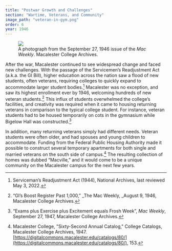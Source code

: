 ```yaml
---
title: "Postwar Growth and Challenges"
section: "Wartime, Veterans, and Community"
image_path: "veteran-in-gym.png"
order: 6
year: 1946
---
```


<figure>
   <img src="/mac-history/images/veteran-in-gym.png">
   <figcaption>
     A photograph from the September 27, 1946 issue of the <i>Mac Weekly</i>. Macalester College Archives.
   </figcaption>
</figure>

After the war, Macalester continued to see widespread change and faced new challenges. With the passage of the Servicemen’s Readjustment Act (a.k.a. the GI Bill), higher education across the nation saw a flood of new students, often veterans, requiring colleges to quickly expand to accommodate larger student bodies.[^1] Macalester was no exception, and saw its highest enrollment ever by 1946, welcoming hundreds of new veteran students.[^2] This influx of students overwhelmed the college’s facilities, and creativity was required when it came to housing returning veterans in comparison to the typical college student. For instance, veteran students had to be housed temporarily on cots in the gymnasium while Bigelow Hall was constructed.[^3] 

In addition, many returning veterans simply had different needs. Veteran students were often older, and had spouses and young children to accommodate. Funding from the Federal Public Housing Authority made it possible to construct several temporary apartments for both single and married veterans on the south side of campus.[^4] The resulting collection of homes was dubbed “Macville,” and it would come to be a unique community on the Macalester campus for the next few years. 


[^1]:
     Serviceman’s Readjustment Act (1944), National Archives, last reviewed May 3, 2022.

[^2]:
     “GI’s Boost Register Past 1,000,” _The Mac Weekly, _August 9, 1946, Macalester College Archives.

[^3]:
     “Exams plus Exercise plus Excitement equals Frosh Week”, _Mac Weekly_, September 27, 1947, Macalester College Archives.

[^4]:
     Macalester College, "Sixty-Second Annual Catalog," College Catalogs, Macalester College Archives, 1947. [https://digitalcommons.macalester.edu/catalogs/80/](https://digitalcommons.macalester.edu/catalogs/80/), 153.

